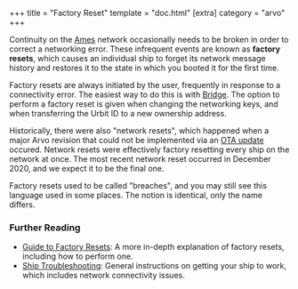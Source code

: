 +++
title = "Factory Reset"
template = "doc.html"
[extra]
category = "arvo"
+++

Continuity on the [Ames](/docs/glossary/ames) network occasionally needs to be
broken in order to correct a networking error. These infrequent events are known
as **factory resets**, which causes an individual ship to forget its network
message history and restores it to the state in which you booted it for the
first time.

Factory resets are always initiated by the user, frequently in response to a
connectivity error. The easiest way to do this is with [Bridge](/docs/glossary/bridge).
The option to perform a factory reset is given when changing the networking keys,
and when transferring the Urbit ID to a new ownership address.

Historically, there were also "network resets", which happened when a major
Arvo revision that could not be implemented via an [OTA update](/docs/glossary/ota-updates)
occured. Network resets were effectively factory resetting every ship on the network
at once. The most recent network reset occurred in December 2020, and we expect
it to be the final one.

Factory resets used to be called "breaches", and you may still see this language
used in some places. The notion is identical, only the name differs.

### Further Reading

- [Guide to Factory Resets](/using/id/guide-to-resets): A more in-depth
  explanation of factory resets, including how to perform one.
- [Ship Troubleshooting](/using/os/ship-troubleshooting): General instructions on getting your ship to work, which includes network connectivity issues.
